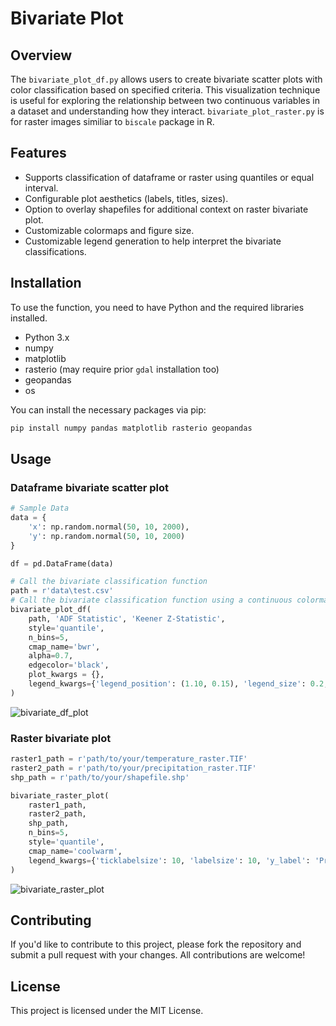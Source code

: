 # Bivariate Plot

## Overview

The `bivariate_plot_df.py` allows users to create bivariate scatter plots with color classification based on specified criteria. This visualization technique is useful for exploring the relationship between two continuous variables in a dataset and understanding how they interact. `bivariate_plot_raster.py` is for raster images similiar to `biscale` package in R.

## Features

- Supports classification of dataframe or raster using quantiles or equal interval.
- Configurable plot aesthetics (labels, titles, sizes).
- Option to overlay shapefiles for additional context on raster bivariate plot.
- Customizable colormaps and figure size.
- Customizable legend generation to help interpret the bivariate classifications.

## Installation

To use the function, you need to have Python and the required libraries installed. 
- Python 3.x
- numpy
- matplotlib
- rasterio (may require prior `gdal` installation too)
- geopandas
- os

You can install the necessary packages via pip:

```bash
pip install numpy pandas matplotlib rasterio geopandas
```

## Usage


### Dataframe bivariate scatter plot
```python
# Sample Data
data = {
    'x': np.random.normal(50, 10, 2000),
    'y': np.random.normal(50, 10, 2000)
}

df = pd.DataFrame(data)

# Call the bivariate classification function
path = r'data\test.csv'
# Call the bivariate classification function using a continuous colormap
bivariate_plot_df(
    path, 'ADF Statistic', 'Keener Z-Statistic', 
    style='quantile', 
    n_bins=5, 
    cmap_name='bwr', 
    alpha=0.7, 
    edgecolor='black', 
    plot_kwargs = {},
    legend_kwargs={'legend_position': (1.10, 0.15), 'legend_size': 0.2, 'ticklabelsize': 10}
)
```

![bivariate_df_plot](https://github.com/user-attachments/assets/686a22c8-a484-4cad-b75e-29a38554964e)


### Raster bivariate plot

```python
raster1_path = r'path/to/your/temperature_raster.TIF'
raster2_path = r'path/to/your/precipitation_raster.TIF'
shp_path = r'path/to/your/shapefile.shp'

bivariate_raster_plot(
    raster1_path, 
    raster2_path, 
    shp_path, 
    n_bins=5, 
    style='quantile', 
    cmap_name='coolwarm', 
    legend_kwargs={'ticklabelsize': 10, 'labelsize': 10, 'y_label': 'Precipitation (mm)', 'x_label':'Temperature (°C)'}
)

```

![bivariate_raster_plot](https://github.com/user-attachments/assets/673a11ba-71b2-449e-861a-609be037d7d8)


## Contributing
If you'd like to contribute to this project, please fork the repository and submit a pull request with your changes. All contributions are welcome!

## License
This project is licensed under the MIT License. 

